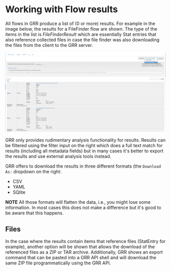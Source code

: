 # Working with Flow results

All flows in GRR produce a list of (0 or more) results. For example in the image below, the results for a FileFinder flow are shown. The type of the items in the list is *FileFinderResult* which are essentially Stat entries that also reference collected files in case the file finder was also downloading the files from the client to the GRR server.

![Flow Results](../../images/flow_results.png "Results for a FileFinder flow")

GRR only provides rudimentary analysis functionality for results. Results can be filtered using the filter input on the right which does a full text match for results (including all metadata fields) but in many cases it's better to export the results and use external analysis tools instead.

GRR offers to download the results in three different formats (the `Download As:` dropdown on the right:

- CSV
- YAML
- SQlite

**NOTE** All those formats will flatten the data, i.e., you might lose some information. In most cases this does not make a difference but it's good to be aware that this happens.

## Files ##

In the case where the results contain items that reference files (StatEntry for example), another option will be shown that allows the download of the referenced files as a ZIP or TAR archive. Additionally, GRR shows an export command that can be pasted into a GRR API shell and will download the same ZIP file programmatically using the GRR API.


